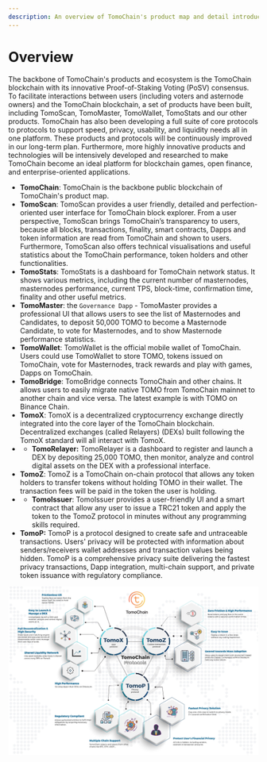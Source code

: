 ```yaml
---
description: An overview of TomoChain's product map and detail introduction
---
```


# Overview

The backbone of TomoChain's products and ecosystem is the TomoChain blockchain with its innovative Proof-of-Staking Voting \(PoSV\) consensus. To facilitate interactions between users \(including voters and asternode owners\) and the TomoChain blockchain, a set of products have been built, including TomoScan, TomoMaster, TomoWallet, TomoStats and our other products. TomoChain has also been developing a full suite of core protocols to protocols to support speed, privacy, usability, and liquidity needs all in one platform. These products and protocols will be continuously improved in our long-term plan. Furthermore, more highly innovative products and technologies will be intensively developed and researched to make TomoChain become an ideal platform for blockchain games, open finance, and enterprise-oriented applications. 

* **TomoChain**: TomoChain is the backbone public blockchain of TomoChain's product map.
* **TomoScan**: TomoScan provides a user friendly, detailed and perfection-oriented user interface for TomoChain block explorer. From a user perspective, TomoScan brings TomoChain’s transparency to users, because all blocks, transactions, finality, smart contracts, Dapps and token information are read from TomoChain and shown to users. Furthermore, TomoScan also offers technical visualisations and useful statistics about the TomoChain performance, token holders and other functionalities.
* **TomoStats**: TomoStats is a dashboard for TomoChain network status. It shows various metrics, including the current number of masternodes, masternodes performance, current TPS, block-time, confirmation time, finality and other useful metrics.
* **TomoMaster**: the `Governance Dapp` - TomoMaster provides a professional UI that allows users to see the list of Masternodes and Candidates, to deposit 50,000 TOMO to become a Masternode Candidate, to vote for Masternodes, and to show Masternode performance statistics.
* **TomoWallet**: TomoWallet is the official mobile wallet of TomoChain. Users could use TomoWallet to store TOMO, tokens issued on TomoChain, vote for Masternodes, track rewards and play with games, Dapps on TomoChain.
* **TomoBridge**: TomoBridge connects TomoChain and other chains. It allows users to easily migrate native TOMO from TomoChain mainnet to another chain and vice versa. The latest example is with TOMO on Binance Chain.
* **TomoX**: TomoX is a decentralized cryptocurrency exchange directly integrated into the core layer of the TomoChain blockchain. Decentralized exchanges \(called Relayers\) \(DEXs\) built following the TomoX standard will all interact with TomoX.
* * **TomoRelayer:** TomoRelayer is a dashboard to register and launch a DEX by depositing 25,000 TOMO, then monitor, analyze and control digital assets on the DEX with a professional interface. 
* **TomoZ**: TomoZ is a TomoChain on-chain protocol that allows any token holders to transfer tokens without holding TOMO in their wallet. The transaction fees will be paid in the token the user is holding.
* * **TomoIssuer**: TomoIssuer provides a user-friendly UI and a smart contract that allow any user to issue a TRC21 token and apply the token to the TomoZ protocol in minutes without any programming skills required.
* **TomoP:** TomoP is a protocol designed to create safe and untraceable transactions. Users' privacy will be protected with information about senders/receivers wallet addresses and transaction values being hidden. TomoP is a comprehensive privacy suite delivering the fastest privacy transactions, Dapp integration, multi-chain support, and private token issuance with regulatory compliance.

![TomoChain Protocols](../.gitbook/assets/tomop.jpeg)

